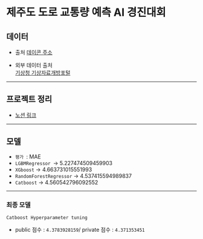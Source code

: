 # 제주도 도로 교통량 예측 AI 경진대회  

## 데이터 

- 출처
[데이콘 주소](https://dacon.io/competitions/official/235985/overview/description)

- 외부 데이터 출처  
[기상청 기상자료개방포털](https://data.kma.go.kr/data/grnd/selectAsosRltmList.do?pgmNo=36)


***


## 프로젝트 정리 
- [노션 링크](https://peaceful-boat-1d8.notion.site/0892712a10094091b75e7123ad3146e0?pvs=4) 

***


## 모델 
- `평가 `: MAE
- `LGBMRegressor `-> 5.227474509459903
- `XGboost` -> 4.663731015551993
- `RandomForestRegressor` -> 4.537415594989837
- `Catboost` -> 4.560542796092552 

***


### 최종 모델 
`Catboost Hyperparameter tuning`
- public 점수 :  `4.3783928159`/  private 점수 : `4.371353451`
